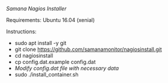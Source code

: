*Samana Nagios Installer*

Requirements: Ubuntu 16.04 (xenial)

Instructions:

* sudo apt install -y git
* git clone https://github.com/samanamonitor/nagiosinstall.git
* cd nagiosinstall
* cp config.dat.example config.dat
* *Modify config.dat file with necessary data*
* sudo ./install_container.sh